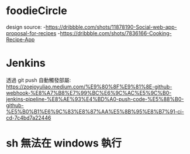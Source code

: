 # foodieCircle

design source: -https://dribbble.com/shots/11878190-Social-web-app-proposal-for-recipes -https://dribbble.com/shots/7836166-Cooking-Recipe-App

# Jenkins

透過 git push 自動觸發部屬: https://zoejoyuliao.medium.com/%E9%80%8F%E9%81%8E-github-webhook-%E8%A7%B8%E7%99%BC%E6%9C%AC%E5%9C%B0-jenkins-pipeline-%E8%AE%93%E4%BD%A0-push-code-%E5%88%B0-github-%E5%B0%B1%E6%9C%83%E8%87%AA%E5%8B%95%E8%B7%91-ci-cd-7c4bd7a22446

# sh 無法在 windows 執行
